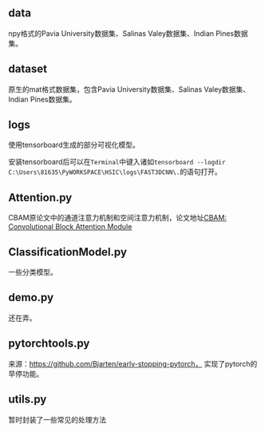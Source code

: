 ## data
npy格式的Pavia University数据集、Salinas Valey数据集、Indian Pines数据集。
## dataset
原生的mat格式数据集，包含Pavia University数据集、Salinas Valey数据集、Indian Pines数据集。
## logs
使用tensorboard生成的部分可视化模型。

安装tensorboard后可以在```Terminal```中键入诸如```tensorboard --logdir C:\Users\81635\PyWORKSPACE\HSIC\logs\FAST3DCNN\.```的语句打开。
## Attention.py
CBAM原论文中的通道注意力机制和空间注意力机制，论文地址[CBAM: Convolutional Block Attention Module](https://arxiv.org/abs/1807.06521)
## ClassificationModel.py
一些分类模型。
## demo.py
还在弄。
## pytorchtools.py
来源：https://github.com/Bjarten/early-stopping-pytorch， 实现了pytorch的早停功能。
## utils.py
暂时封装了一些常见的处理方法
